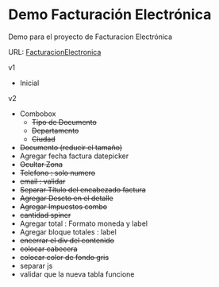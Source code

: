 # Demo Facturación Electrónica
Demo para el proyecto de Facturacion Electrónica

URL: [FacturacionElectronica](http://35.190.138.22/FacturacionElectronica/procesarFactura)

v1
 * Inicial

v2
* Combobox
    - ~~Tipo de Documento~~
    - ~~Departamento~~
    - ~~Ciudad~~
* ~~Documento (reducir el tamaño)~~
* Agregar fecha factura   datepicker
* ~~Ocultar Zona~~
* ~~Telefono : solo numero~~
* ~~email : validar~~
* ~~Separar Título del encabezado factura~~
* ~~Agregar Descto en el detalle~~
* ~~Agregar Impuestos combo~~
* ~~cantidad spiner~~
* Agregar total : Formato moneda y label
* Agregar bloque totales : label
* ~~encerrar el div del contenido~~
* ~~colocar cabecera~~
* ~~colocar color de fondo gris~~
* separar js
* validar que la nueva tabla funcione

